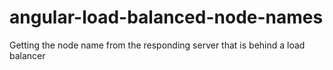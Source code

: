 # angular-load-balanced-node-names
Getting the node name from the responding server that is behind a load balancer
